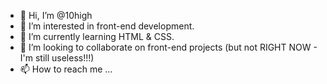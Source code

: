 - 👋 Hi, I’m @10high
- 👀 I’m interested in front-end development.
- 🌱 I’m currently learning HTML & CSS.
- 💞️ I’m looking to collaborate on front-end projects (but not RIGHT NOW - I'm still useless!!!)
- 📫 How to reach me ...

<!---
10high/10high is a ✨ special ✨ repository because its `README.md` (this file) appears on your GitHub profile.
You can click the Preview link to take a look at your changes.
--->
